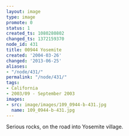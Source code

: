 ```yaml
---
layout: image
type: image
promote: 0
status: 1
created_ts: 1080280802
changed_ts: 1372159370
node_id: 431
title: 00944 Yosemite
created: '2004-03-26'
changed: '2013-06-25'
aliases:
- "/node/431/"
permalink: "/node/431/"
tags:
- California
- 2003/09 - September 2003
images:
- src: image/images/109_0944-b-431.jpg
  name: 109_0944-b-431.jpg
---
```

Serious rocks, on the road into Yosemite village.
